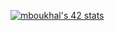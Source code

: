 [![mboukhal's 42 stats](https://badge.mediaplus.ma/greenbinary/mboukhal)](https://github.com/oakoudad/badge42)